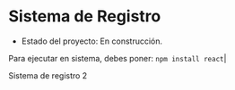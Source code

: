 <h1> Sistema de Registro</h1> 

- Estado del proyecto: En construcción.

Para ejecutar en sistema, debes poner:
```npm install react```|

Sistema de registro 2

